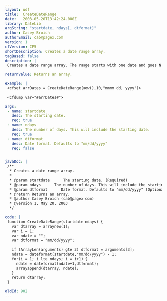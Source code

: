 ```yaml
---
layout: udf
title:  CreateDateRange
date:   2003-05-20T13:42:24.000Z
library: DateLib
argString: "startdate, ndays[, dtformat]"
author: Casey Broich
authorEmail: cab@pagex.com
version: 1
cfVersion: CF5
shortDescription: Creates a date range array.
tagBased: false
description: |
 Creates a date range array. The range starts with one date and goes N days into the future.

returnValue: Returns an array.

example: |
 <cfset arrDates = CreateDateRange(now(),10,"mmmm dd, yyyy")>
 
 <cfdump var="#arrDates#">

args:
 - name: startdate
   desc: The starting date.
   req: true
 - name: ndays
   desc: The number of days. This will include the starting date.
   req: true
 - name: dtformat
   desc: Date format. Defaults to "mm/dd/yyyy"
   req: false


javaDoc: |
 /**
  * Creates a date range array.
  * 
  * @param startdate      The starting date. (Required)
  * @param ndays      The number of days. This will include the starting date. (Required)
  * @param dtformat      Date format. Defaults to "mm/dd/yyyy" (Optional)
  * @return Returns an array. 
  * @author Casey Broich (cab@pagex.com) 
  * @version 1, May 20, 2003 
  */

code: |
 function CreateDateRange(startdate,ndays) {
   var dtarray = arraynew(1);
   var i = 1;
   var ndate = "";
   var dtformat = "mm/dd/yyyy";
   
   if (ArrayLen(arguments) gte 3) dtformat = arguments[3];
   ndate = dateformat(startdate,"mm/dd/yyyy") - 1;
   for(i = 1; i lte ndays; i = i+1) {
     ndate = dateformat(ndate+1,dtformat);
     arrayappend(dtarray, ndate);
   }
   return dtarray;
 }

oldId: 902
---
```


